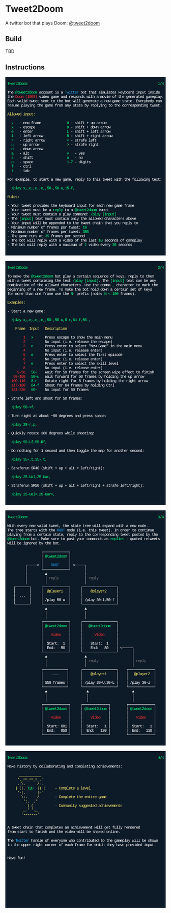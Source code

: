 # Tweet2Doom

A twitter bot that plays Doom: [@tweet2doom](https://twitter.com/tweet2doom)

## Build

TBD

## Instructions

![Instructions0](/instructions0.png?raw=true "Instructions0")

![Instructions1](/instructions1.png?raw=true "Instructions1")

![Instructions2](/instructions2.png?raw=true "Instructions2")

![Instructions3](/instructions3.png?raw=true "Instructions3")
